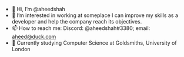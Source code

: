 - 👋 Hi, I’m @aheedshah
- 👀 I’m interested in working at someplace I can improve my skills as a developer and help the company reach its objectives.
- 📫 How to reach me: Discord: @aheedshah#3380; email: aheed@duck.com
- 📖 Currently studying Computer Science at Goldsmiths, University of London

<!---
aheedshah/aheedshah is a ✨ special ✨ repository because its `README.md` (this file) appears on your GitHub profile.
You can click the Preview link to take a look at your changes.
--->
